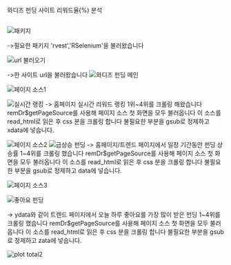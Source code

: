 와디즈 펀딩 사이트 리워드율(%) 분석



```와디즈 펀딩 사이트의 실시간 리워드 랭킹, 급상승 펀딩 상승률 랭킹, 하루 중 가장 좋아요를 많이 받은 랭킹에 대해 크롤링하고 분석했습니다
```
![패키지](https://user-images.githubusercontent.com/58077375/70862046-3aba9900-1f7a-11ea-90a7-1515b45d41fa.PNG)

->필요한 패키지 'rvest','RSelenium'을 불러왔습니다

![url 불러오기](https://user-images.githubusercontent.com/58077375/70862088-ea900680-1f7a-11ea-8f5d-cec06c3e6f6d.PNG)

->한 사이트 url을 불러왔습니다
![와디즈 펀딩 메인](https://user-images.githubusercontent.com/58077375/70862277-8d498480-1f7d-11ea-8a8d-f28705c4801e.PNG)

![페이지 소스1](https://user-images.githubusercontent.com/58077375/70862167-13fd6200-1f7c-11ea-9569-af8520c39fa5.PNG)


![실시간 랭킹](https://user-images.githubusercontent.com/58077375/70862295-dbf71e80-1f7d-11ea-9e88-9cd147c1f9a8.PNG)
-> 홈페이지 실시간 리워드 랭킹 1위~4위를 크롤링 해왔습니다
remDr$getPageSource를 사용해 페이지 소스 첫 화면을 모두 불러옵니다
이 소스를 read_html로 읽은 후 css 분을 크롤링 합니다
불필요한 부분을 gsub로 정제하고 xdata에 넣습니다.


![페이지 소스2](https://user-images.githubusercontent.com/58077375/70862224-eb299c80-1f7c-11ea-9399-c266f39e0b6b.PNG)
![급상승 펀딩](https://user-images.githubusercontent.com/58077375/70862314-27113180-1f7e-11ea-9c0b-792ba659c3bb.PNG)
-> 홈페이지/트렌드 페이지에서 일정 기간동안 펀딩 상승률 1~4위를 크롤링 했습니다
remDr$getPageSource를 사용해 페이지 소스 첫 화면을 모두 불러옵니다
이 소스를 read_html로 읽은 후 css 분을 크롤링 합니다
불필요한 부분을 gsub로 정제하고 data에 넣습니다.

![페이지 소스3](https://user-images.githubusercontent.com/58077375/70862340-8707d800-1f7e-11ea-8033-23b35b8361c0.PNG)

![좋아요 펀딩](https://user-images.githubusercontent.com/58077375/70862316-30020300-1f7e-11ea-9efc-c94a8240c113.PNG)


-> ydata와 같이 트렌드 페이지에서 오늘 하루 좋아요를 가장 많이 받은 펀딩 1~4위를 크롤링 했습니다
remDr$getPageSource를 사용해 페이지 소스 첫 화면을 모두 불러옵니다
이 소스를 read_html로 읽은 후 css 분을 크롤링 합니다
불필요한 부분을 gsub로 정제하고 zata에 넣습니다.





![plot total2](https://user-images.githubusercontent.com/58077375/70861937-558c0e00-1f78-11ea-9fb1-2f6a913668be.PNG)
